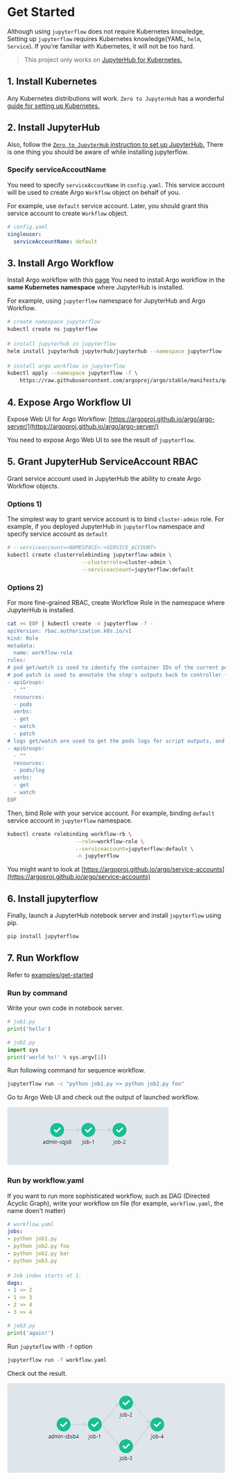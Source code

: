 # Get Started

Although using `jupyterflow` does not require Kubernetes knowledge, Setting up `jupyterflow` requires Kubernetes knowledge(YAML, `helm`, `Service`). If you're familiar with Kubernetes, it will not be too hard. 

> This project only works on [JupyterHub for Kubernetes.](https://zero-to-jupyterhub.readthedocs.io/en/latest)

## 1. Install Kubernetes

Any Kubernetes distributions will work. `Zero to JupyterHub` has a wonderful [guide for setting up Kubernetes.](https://zero-to-jupyterhub.readthedocs.io/en/latest/#setup-kubernetes) 

## 2. Install JupyterHub

Also, follow the [`Zero to JupyterHub` instruction to set up JupyterHub.](https://zero-to-jupyterhub.readthedocs.io/en/latest/#setup-jupyterhub) There is one thing you should be aware of while installing jupyterflow.

### Specify serviceAccoutName

You need to specify `serviceAccoutName` in `config.yaml`. This service account will be used to create  Argo `Workflow` object on behalf of you.

For example, use `default` service account. Later, you should grant this service account to create `Workflow` object.

```yaml
# config.yaml
singleuser:
  serviceAccountName: default
```

## 3. Install Argo Workflow

Install Argo workflow with this [page](https://argoproj.github.io/argo/quick-start) You need to install Argo workflow in the **same Kubernetes namespace** where JupyterHub is installed.

For example, using `jupyterflow` namespace for JupyterHub and Argo Workflow.

```bash
# create namespace jupyterflow
kubectl create ns jupyterflow

# install jupyterhub in jupyterflow
helm install jupyterhub jupyterhub/jupyterhub --namespace jupyterflow

# install argo workflow in jupyterflow
kubectl apply --namespace jupyterflow -f \
    https://raw.githubusercontent.com/argoproj/argo/stable/manifests/quick-start-postgres.yaml
```

## 4. Expose Argo Workflow UI

Expose Web UI for Argo Workflow: [https://argoproj.github.io/argo/argo-server/](https://argoproj.github.io/argo/argo-server/)

You need to expose Argo Web UI to see the result of `jupyterflow`.

## 5. Grant JupyterHub ServiceAccount RBAC

Grant service account used in JupyterHub the ability to create Argo Workflow objects.

### Options 1)

The simplest way to grant service account is to bind `cluster-admin` role. For example, if you deployed JupyterHub in `jupyterflow` namespace and specify service account as `default`

```bash
# --serviceaccount=<NAMESPACE>:<SERVICE_ACCOUNT>
kubectl create clusterrolebinding jupyterflow-admin \
                        --clusterrole=cluster-admin \
                        --serviceaccount=jupyterflow:default
```

### Options 2)

For more fine-grained RBAC, create Workflow Role in the namespace where JupyterHub is installed.

```bash
cat << EOF | kubectl create -n jupyterflow -f -
apiVersion: rbac.authorization.k8s.io/v1
kind: Role
metadata:
  name: workflow-role
rules:
# pod get/watch is used to identify the container IDs of the current pod
# pod patch is used to annotate the step's outputs back to controller (e.g. artifact location)
- apiGroups:
  - ""
  resources:
  - pods
  verbs:
  - get
  - watch
  - patch
# logs get/watch are used to get the pods logs for script outputs, and for log archival
- apiGroups:
  - ""
  resources:
  - pods/log
  verbs:
  - get
  - watch
EOF
```

Then, bind Role with your service account. For example, binding `default` service account in `jupyterflow` namespace.

```bash
kubectl create rolebinding workflow-rb \
                      --role=workflow-role \
                      --serviceaccount=jupyterflow:default \
                      -n jupyterflow
```

You might want to look at [https://argoproj.github.io/argo/service-accounts](https://argoproj.github.io/argo/service-accounts)

## 6. Install jupyterflow

Finally, launch a JupyterHub notebook server and install `jupyterflow` using pip.

```bash
pip install jupyterflow
```

## 7. Run Workflow

Refer to [examples/get-started](/examples/get-started)

### Run by command

Write your own code in notebook server.

```python
# job1.py
print('hello')
```

```python
# job2.py
import sys
print('world %s!' % sys.argv[1])
```

Run following command for sequence workflow.

```bash
jupyterflow run -c "python job1.py >> python job2.py foo"
```

Go to Argo Web UI and check out the output of launched workflow.

![](images/intro.png)


### Run by workflow.yaml

If you want to run more sophisticated workflow, such as DAG (Directed Acyclic Graph), write your workflow on file (for example, `workflow.yaml`, the name doen't matter)

```yaml
# workflow.yaml
jobs:
- python job1.py 
- python job2.py foo
- python job2.py bar
- python job3.py

# Job index starts at 1.
dags:
- 1 >> 2
- 1 >> 3
- 2 >> 4
- 3 >> 4
```

```python
# job3.py
print('again!')
```

Run `jupyteflow` with `-f` option

```bash
jupyterflow run -f workflow.yaml
```

Check out the result.

![](images/dag.png)
